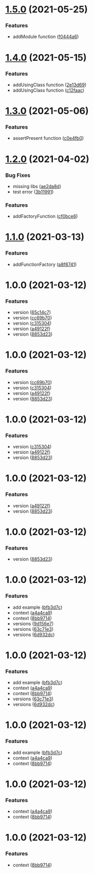 # [1.5.0](https://github.com/ForestAdmin/context/compare/v1.4.0...v1.5.0) (2021-05-25)


### Features

* addModule function ([f0444a6](https://github.com/ForestAdmin/context/commit/f0444a6a17fb35bc06e147c8b12be66996ad7ab2))

# [1.4.0](https://github.com/ForestAdmin/context/compare/v1.3.0...v1.4.0) (2021-05-15)


### Features

* addUsingClass function ([2e13d69](https://github.com/ForestAdmin/context/commit/2e13d69ed9878f1793d168368ad46270ae585920))
* addUsingClass function ([c12faac](https://github.com/ForestAdmin/context/commit/c12faacdce4a46cba172529156ca2d26c521e37d))

# [1.3.0](https://github.com/ForestAdmin/context/compare/v1.2.0...v1.3.0) (2021-05-06)


### Features

* assertPresent function ([c0e4fb0](https://github.com/ForestAdmin/context/commit/c0e4fb070ab15dc34f8c131cab33c5c6359a884b))

# [1.2.0](https://github.com/ForestAdmin/context/compare/v1.1.0...v1.2.0) (2021-04-02)


### Bug Fixes

* missing libs ([ae2da8d](https://github.com/ForestAdmin/context/commit/ae2da8de6ce14e08b1ad0c00b02fc83c912403b4))
* test error ([3b11991](https://github.com/ForestAdmin/context/commit/3b1199140eaa3714c4d12b911d3e64491c6588a3))


### Features

* addFactoryFunction ([cf0bce6](https://github.com/ForestAdmin/context/commit/cf0bce6b3579d7372548ea70840cb54d2434ba11))

# [1.1.0](https://github.com/ForestAdmin/context/compare/v1.0.0...v1.1.0) (2021-03-13)


### Features

* addFunctionFactory ([a8f8741](https://github.com/ForestAdmin/context/commit/a8f87418e9a2fea8525302a21581d6cd3877c641))

# 1.0.0 (2021-03-12)


### Features

* version ([65c14c7](https://github.com/ForestAdmin/context/commit/65c14c77b8909d0e31fed3c01c9b002e75eef54f))
* version ([cc69b70](https://github.com/ForestAdmin/context/commit/cc69b7058a5f3f8bc5471edf3e6716fb8ad251af))
* version ([c315304](https://github.com/ForestAdmin/context/commit/c3153041ec60be8eddc7d35d6919bff8c89964b5))
* version ([a49122f](https://github.com/ForestAdmin/context/commit/a49122fafd29ab61e0617a31faa38605e3f9cbbc))
* version ([8853d23](https://github.com/ForestAdmin/context/commit/8853d239b0afba7110d5877d36f12372360645f0))

# 1.0.0 (2021-03-12)


### Features

* version ([cc69b70](https://github.com/ForestAdmin/context/commit/cc69b7058a5f3f8bc5471edf3e6716fb8ad251af))
* version ([c315304](https://github.com/ForestAdmin/context/commit/c3153041ec60be8eddc7d35d6919bff8c89964b5))
* version ([a49122f](https://github.com/ForestAdmin/context/commit/a49122fafd29ab61e0617a31faa38605e3f9cbbc))
* version ([8853d23](https://github.com/ForestAdmin/context/commit/8853d239b0afba7110d5877d36f12372360645f0))

# 1.0.0 (2021-03-12)


### Features

* version ([c315304](https://github.com/ForestAdmin/context/commit/c3153041ec60be8eddc7d35d6919bff8c89964b5))
* version ([a49122f](https://github.com/ForestAdmin/context/commit/a49122fafd29ab61e0617a31faa38605e3f9cbbc))
* version ([8853d23](https://github.com/ForestAdmin/context/commit/8853d239b0afba7110d5877d36f12372360645f0))

# 1.0.0 (2021-03-12)


### Features

* version ([a49122f](https://github.com/ForestAdmin/context/commit/a49122fafd29ab61e0617a31faa38605e3f9cbbc))
* version ([8853d23](https://github.com/ForestAdmin/context/commit/8853d239b0afba7110d5877d36f12372360645f0))

# 1.0.0 (2021-03-12)


### Features

* version ([8853d23](https://github.com/ForestAdmin/context/commit/8853d239b0afba7110d5877d36f12372360645f0))

# 1.0.0 (2021-03-12)


### Features

* add example ([bfb3d7c](https://github.com/ForestAdmin/context/commit/bfb3d7c8d457d7fda387506ceaabbeaeb80752c3))
* context ([a4a4ca9](https://github.com/ForestAdmin/context/commit/a4a4ca9ee7a855688f4a6c82d879dd105772fe11))
* context ([8bb9714](https://github.com/ForestAdmin/context/commit/8bb9714f087c869293d389079c633c4559b03675))
* versions ([9d156e7](https://github.com/ForestAdmin/context/commit/9d156e71f864171626735dc943f562a1f3b204ad))
* versions ([63c71e3](https://github.com/ForestAdmin/context/commit/63c71e3f8687486d25f5bb8979b5237e51d49f33))
* versions ([6d932dc](https://github.com/ForestAdmin/context/commit/6d932dc3facfb166a8f1518dbd5da61505acaccf))

# 1.0.0 (2021-03-12)


### Features

* add example ([bfb3d7c](https://github.com/ForestAdmin/context/commit/bfb3d7c8d457d7fda387506ceaabbeaeb80752c3))
* context ([a4a4ca9](https://github.com/ForestAdmin/context/commit/a4a4ca9ee7a855688f4a6c82d879dd105772fe11))
* context ([8bb9714](https://github.com/ForestAdmin/context/commit/8bb9714f087c869293d389079c633c4559b03675))
* versions ([63c71e3](https://github.com/ForestAdmin/context/commit/63c71e3f8687486d25f5bb8979b5237e51d49f33))
* versions ([6d932dc](https://github.com/ForestAdmin/context/commit/6d932dc3facfb166a8f1518dbd5da61505acaccf))

# 1.0.0 (2021-03-12)


### Features

* add example ([bfb3d7c](https://github.com/ForestAdmin/context/commit/bfb3d7c8d457d7fda387506ceaabbeaeb80752c3))
* context ([a4a4ca9](https://github.com/ForestAdmin/context/commit/a4a4ca9ee7a855688f4a6c82d879dd105772fe11))
* context ([8bb9714](https://github.com/ForestAdmin/context/commit/8bb9714f087c869293d389079c633c4559b03675))

# 1.0.0 (2021-03-12)


### Features

* context ([a4a4ca9](https://github.com/ForestAdmin/context/commit/a4a4ca9ee7a855688f4a6c82d879dd105772fe11))
* context ([8bb9714](https://github.com/ForestAdmin/context/commit/8bb9714f087c869293d389079c633c4559b03675))

# 1.0.0 (2021-03-12)


### Features

* context ([8bb9714](https://github.com/ForestAdmin/context/commit/8bb9714f087c869293d389079c633c4559b03675))
